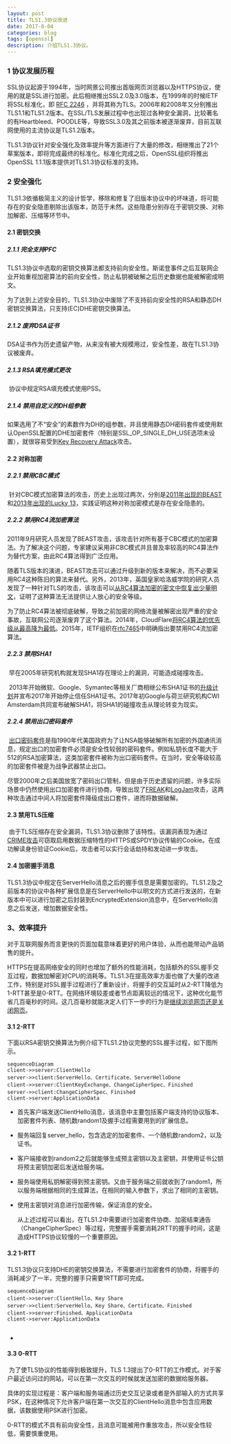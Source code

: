```yaml
---
layout: post
title: TLS1.3协议改进
date: 2017-8-04
categories: blog
tags: [openssl]
description: 介绍TLS1.3协议。
---
```






### 1 协议发展历程

​	SSL协议起源于1994年，当时网景公司推出首版网页浏览器以及HTTPS协议，使用的就是SSL进行加密。此后相继推出SSL2.0及3.0版本，在1999年的时候IETF将SSL标准化，即 [RFC 2246](https://tools.ietf.org/html/rfc2246) ，并将其称为TLS。2006年和2008年又分别推出TLS1.1和TLS1.2版本。在SSL/TLS发展过程中也出现过各种安全漏洞，比较著名的有Heartbleed、POODLE等，导致SSL3.0及其之前版本被逐渐废弃，目前互联网使用的主流协议是TLS1.2版本。

​	TLS1.3协议针对安全强化及效率提升等方面进行了大量的修改，相继推出了21个草案版本，即将完成最终的标准化。标准化完成之后，OpenSSL组织将推出OpenSSL 1.1.1版本提供对TLS1.3协议标准的支持。

### 2 安全强化

​	TLS1.3依循极简主义的设计哲学，移除和修复了旧版本协议中的坏味道，将可能存在的安全隐患剔除出该版本，防范于未然。这些隐患分别存在于密钥交换、对称加解密、压缩等环节中。

#### 2.1 密钥交换

##### 2.1.1 完全支持PFC

​	TLS1.3协议中选取的密钥交换算法都支持前向安全性。斯诺登事件之后互联网企业开始重视加密算法的前向安全性，防止私钥被破解之后历史数据也能被解密成明文。

​	为了达到上述安全目的，TLS1.3协议中废除了不支持前向安全性的RSA和静态DH密钥交换算法，只支持(EC)DHE密钥交换算法。

##### 2.1.2 废弃DSA证书

​	DSA证书作为历史遗留产物，从来没有被大规模用过，安全性差，故在TLS1.3协议被废弃。

##### 2.1.3 RSA填充模式更改

​	协议中规定RSA填充模式使用PSS。

##### 2.1.4 禁用自定义的DH组参数

​	如果选用了不“安全”的素数作为DH的组参数，并且使用静态DH密码套件或使用默认OpenSSL配置的DHE加密套件（特别是SSL_OP_SINGLE_DH_USE选项未设置），就很容易受到[Key Recovery Attack](http://blog.intothesymmetry.com/2016/01/openssl-key-recovery-attack-on-dh-small.html)攻击。

#### 2.2 对称加密

##### 2.2.1 禁用CBC模式

​	针对CBC模式加密算法的攻击，历史上出现过两次，分别是[2011年出现的BEAST](https://en.wikipedia.org/wiki/Transport_Layer_Security#BEAST_attack)和[2013年出现的Lucky 13](https://en.wikipedia.org/wiki/Lucky_Thirteen_attack)，实践证明这种对称加密模式是存在安全隐患的。

##### 2.2.2 禁用RC4流加密算法

​	2011年9月研究人员发现了BEAST攻击，该攻击针对所有基于CBC模式的加密算法。为了解决这个问题，专家建议采用非CBC模式并且普及率较高的RC4算法作为替代方案，由此RC4算法得到广泛应用。

​	随着TLS版本的演进，BEAST攻击可以通过升级到新的版本来解决，而不必要采用RC4这种陈旧的算法来替代。另外，2013年，英国皇家哈洛威学院的研究人员发现了一种针对TLS的攻击，该攻击可以[从RC4算法加密的密文中恢复出少量明文](http://www.isg.rhul.ac.uk/tls/)，证明了这种算法无法提供让人放心的安全等级。

​	为了防止RC4算法被彻底破解，导致之前加密的网络流量被解密出现严重的安全事故，互联网公司逐渐废弃了这个算法。2014年，CloudFlare[将RC4算法的优先级从最高降为最低](https://blog.cloudflare.com/killing-rc4-the-long-goodbye/)。2015年，IETF组织在[rfc7465](https://tools.ietf.org/html/rfc7465)中明确指出要禁用RC4流加密算法。

##### 2.2.3 禁用SHA1

​	早在2005年研究机构就发现SHA1存在理论上的漏洞，可能造成碰撞攻击。

​	2013年开始微软、Google、Symantec等相关厂商相继公布SHA1证书的[升级计划](https://www.chinassl.net/faq/n569.html)并宣布2017年开始停止信任SHA1证书。2017年初Google与荷兰研究机构CWI Amsterdam共同宣布破解SHA1，将SHA1的碰撞攻击从理论转变为现实。

##### 2.2.4 禁用出口密码套件

​	[出口密码套件](https://crypto.stackexchange.com/questions/41769/what-does-export-grade-cryptography-mean-and-how-this-related-to-logjam-attac)是指1990年代美国政府为了让NSA能够破解所有加密的外国通讯消息，规定出口的加密套件必须是安全性较弱的密码套件。例如私钥长度不能大于512的RSA加密算法，这类加密套件被称为出口密码套件。在当时，安全等级较高的加密套件被是为战争武器禁止出口。

​	尽管2000年之后美国放宽了密码出口管制，但是由于历史遗留的问题，许多实际场景中仍然使用出口加密套件进行协商，导致出现了[FREAK](https://censys.io/blog/freak)和[LogJam](https://weakdh.org/)攻击，这两种攻击通过中间人将加密套件降级成出口套件，进而将数据破解。

#### 2.3 禁用TLS压缩

​	由于TLS压缩存在安全漏洞，TLS1.3协议删除了该特性。该漏洞表现为通过[CRIME攻击](https://zh.wikipedia.org/wiki/CRIME)可窃取启用数据压缩特性的HTTPS或SPDY协议传输的Cookie。在成功解读身份验证Cookie后，攻击者可以实行会话劫持和发动进一步攻击。

#### 2.4 加密握手消息

​	TLS1.3协议中规定在ServerHello消息之后的握手信息是需要加密的。TLS1.2及之前版本的协议中各种扩展信息是在ServerHello中以明文的方式进行发送的，在新版本中可以进行加密之后封装到EncryptedExtension消息中，在ServerHello消息之后发送，增加数据安全性。

### 3、效率提升

​	对于互联网服务而言更快的页面加载意味着更好的用户体验，从而也能带动产品销售的提升。

​	HTTPS在提高网络安全的同时也增加了额外的性能消耗，包括额外的SSL握手交互过程，数据加解密对CPU的消耗等。TLS1.3在提高效率方面也做了大量的改进工作，特别是对SSL握手过程进行了重新设计，将握手的交互延时从2-RTT降低为1-RTT甚至是0-RTT。在网络环境较差或者节点距离较远的情况下，这种优化能节省几百毫秒的时间。这几百毫秒就能决定人们下一步的行为是[继续浏览网页还是关闭网页](https://hpbn.co/primer-on-web-performance/#speed-performance-and-human-perception)。

#### 3.1 2-RTT

​	下面以RSA密钥交换算法为例介绍下TLS1.2协议完整的SSL握手过程，如下图所示。

```mermaid
sequenceDiagram 
client->>server:ClientHello
server->>client:ServerHello、Certificate、ServerHelloDone
client->>server:ClientKeyExchange、ChangeCipherSpec、Finished
server->>client:ChangeCipherSpec、Finished
client->server:ApplicationData
```

*   首先客户端发送ClientHello消息，该消息中主要包括客户端支持的协议版本、加密套件列表、随机数random1及握手过程需要用到的扩展信息。

* 服务端回复server_hello，包含选定的加密套件、一个随机数random2，以及证书。

* 客户端接收到random2之后就能够生成预主密钥以及主密钥，并使用证书公钥将预主密钥加密后发送给服务端。

* 服务端使用私钥解密得到预主密钥。又由于服务端之前就收到了random1，所以服务端根据相同的生成算法，在相同的输入参数下，求出了相同的主密钥。

* 使用主密钥对消息进行加密传输，保证消息的安全。

  从上述过程可以看出，在TLS1.2中需要进行加密套件协商、加密结束通告（ChangeCipherSpec）等过程，完整握手需要消耗2RTT的握手时间，这是造成HTTPS协议较慢的一个重要原因。

#### 3.2 1-RTT

​	TLS1.3协议只支持DHE的密钥交换算法，不需要进行加密套件的协商，将握手的消耗减少了一半，完整的握手只需要1RTT即可完成。

```mermaid
sequenceDiagram 
client->>server:ClientHello、Key Share
server->>client:ServerHello、Key Share、Certificate、Finished
client->>server:Finished、ApplicationData
client->server:ApplicationData


```

* ​

#### 3.3 0-RTT

​	为了使TLS协议的性能得到极致提升，TLS 1.3提出了0-RTT的工作模式。对于客户最近访问过的网站，可以在第一次交互的时候就发送加密的数据给服务器。

​	具体的实现过程是：客户端和服务端通过历史交互记录或者是外部输入的方式共享PSK，在这种情况下允许客户端在第一次交互的ClientHello消息中包含应用数据，该数据使用PSK进行加密。

​	0-RTT的模式不具有前向安全性，且消息可能被用作重放攻击，所以安全性较低，需要慎重使用。





